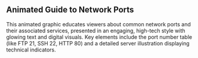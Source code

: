 ## Animated Guide to Network Ports

This animated graphic educates viewers about common network ports and their associated services, presented in an engaging, high-tech style with glowing text and digital visuals. Key elements include the port number table (like FTP 21, SSH 22, HTTP 80) and a detailed server illustration displaying technical indicators.